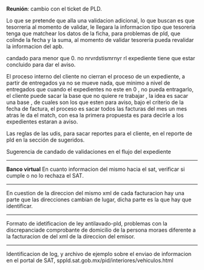 **Reunión**: cambio con el ticket de PLD.

Lo que se pretende que alla una validacion adicional, lo que buscan es que tesorreria al momento de validar, le llegara la informacion tipo que tesoreria tenga que matchear los datos de la ficha, para problemas de pld, que colinde la fecha y la suma, al momento de validar tesoreria pueda revalidar la informacion del apb. 

candado para menor que 0.
no nrvrdstismrnyr rl expediente tiene que estar concluido para dar el aviso.

El proceso interno del cliente no cierran el proceso de un expediente, a partir de entregados ya no se mueve nada, que minimo a nivel de entregados que cuando el expedientes no este en 0 , no pueda entragarlo, el cliente puede sacar la base que no quiere re trabajar , la idea es sacar una base , de cuales son los que esten para aviso, bajo el criterio de la fecha de factura, el proceso es sacar todos las facturas del mes un mes atras le da el match, con esa la primera propuesta es para decirle a los expedientes estaran a aviso. 


Las reglas de las udis, para sacar reportes para el cliente, en el reporte de pld en la sección de sugeridos. 

Sugerencia de candado de validaciones en el flujo del expediente

----

**Banco virtual**
En cuanto informacion del mismo hacia el sat, verificar si cumple o no lo rechaza el SAT.

---

En cuestion de la direccion del mismo xml de cada facturacion hay una parte que las direcciones cambian de lugar, dicha parte es la que hay que identificar.

---

Formato de idetificacion de ley antilavado-pld, problemas con la discrepanciade comprobante de domicilio de la persona moraes diferente a la facturacion de del xml de la direccion del emisor.

---- 

Identificacion de log, y archivo de ejemplo sobre el enviao de informacion en el portal de SAT, sppld.sat.gob.mx/pid/interiores/vehiculos.html
